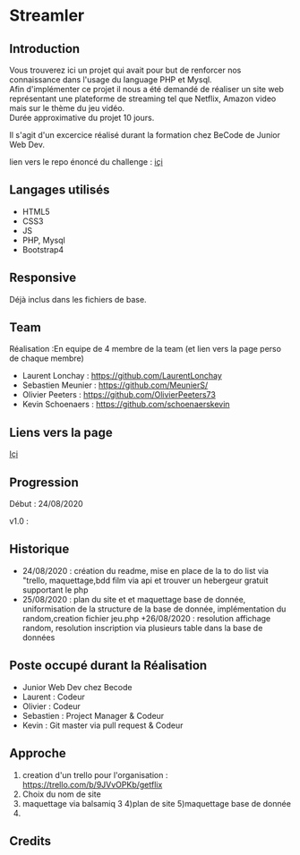 # Streamler


## Introduction

Vous trouverez ici un projet qui avait pour but de renforcer nos connaissance dans l'usage du language PHP et Mysql.  
Afin d'implémenter ce projet il nous a été demandé de réaliser un site web représentant une plateforme de streaming tel que Netflix, Amazon video mais sur le thème du jeu vidéo.  
Durée approximative du projet 10 jours.

Il s'agit d'un excercice réalisé durant la formation chez BeCode de Junior Web Dev.  

lien vers le repo énoncé du challenge : [içi](https://github.com/becodeorg/BXL-Swartz-3-21/blob/master/06-PHP/getflix_project.md)

## Langages utilisés

+ HTML5
+ CSS3  
+ JS
+ PHP, Mysql
+ Bootstrap4

## Responsive

Déjà inclus dans les fichiers de base.

## Team

Réalisation :En equipe de 4 
 membre de la team (et lien vers la page perso de chaque membre)  
+ Laurent Lonchay : https://github.com/LaurentLonchay  
+ Sebastien Meunier : https://github.com/MeunierS/  
+ Olivier Peeters : https://github.com/OlivierPeeters73  
+ Kevin Schoenaers : https://github.com/schoenaerskevin

## Liens vers la page  

[Içi](https://github.com/becodeorg/BXL-Swartz-3-21/blob/master/06-PHP/getflix_project.md)  

## Progression

Début : 24/08/2020

v1.0 :   

## Historique

+ 24/08/2020  : création du readme, mise en place de la to do list via "trello, maquettage,bdd film via api et trouver un hebergeur gratuit supportant le php
+ 25/08/2020  : plan du  site et et maquettage  base de donnée, uniformisation de la structure de la base de donnée, implémentation du random,creation fichier jeu.php
+26/08/2020   : resolution affichage random, resolution inscription via plusieurs table dans la base de données 


## Poste occupé durant la Réalisation

+ Junior Web Dev chez Becode  
+ Laurent : Codeur
+ Olivier :  Codeur
+ Sebastien : Project Manager & Codeur
+ Kevin : Git master via pull request & Codeur

## Approche

1) creation d'un trello pour l'organisation : https://trello.com/b/9JVvOPKb/getflix
2) Choix du nom de site
3) maquettage via balsamiq 3 
4)plan de site 
5)maquettage base de donnée
6)



## Credits
